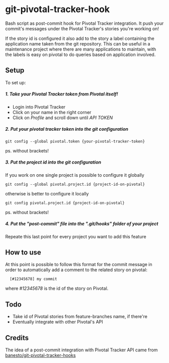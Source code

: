 # git-pivotal-tracker-hook
Bash script as post-commit hook for Pivotal Tracker integration.
It push your commit's messages under the Pivotal Tracker's stories you're working on!

If the story id is configured it also add to the story a label containing the application name taken from the git repository.
This can be useful in a maintenance project where there are many applications to maintain, with the labels is easy on pivotal to do queries based on application involved.

## Setup
  To set up:
##### 1. Take your Pivotal Tracker token from Pivotal itself!
- Login into Pivotal Tracker
- Click on your name in the right corner
- Click on *Profile* and scroll down until *API TOKEN*

##### 2. Put your pivotal tracker token into the git configuration
    git config --global pivotal.token {your-pivotal-tracker-token}

ps. without brackets!

##### 3. Put the project id into the git configuration
If you work on one single project is possible to configure it globally

    git config --global pivotal.project.id {project-id-on-pivotal}

otherwise is better to configure it locally

    git config pivotal.project.id {project-id-on-pivotal}
    
ps. without brackets!

##### 4. Put the "post-commit" file into the ".git/hooks" folder of your project
Repeate this last point for every project you want to add this feature

## How to use
At this point is possible to follow this format for the commit message in order to automatically add a comment to the related story on  pivotal:
  
      [#12345678] my commit
      
where *#12345678* is the id of the story on Pivotal.

## Todo

 - Take id of Pivotal stories from feature-branches name, if there're
 - Eventually integrate with other Pivotal's API

## Credits
The idea of a post-commit integration with Pivotal Tracker API came from [banesto/git-pivotal-tracker-hooks](https://github.com/banesto/git-pivotal-tracker-hooks)

